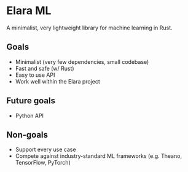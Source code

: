 # Elara ML

A minimalist, very lightweight library for machine learning in Rust.

## Goals

- Minimalist (very few dependencies, small codebase)
- Fast and safe (w/ Rust)
- Easy to use API
- Work well within the Elara project

## Future goals

- Python API

## Non-goals

- Support every use case
- Compete against industry-standard ML frameworks (e.g. Theano, TensorFlow, PyTorch)

